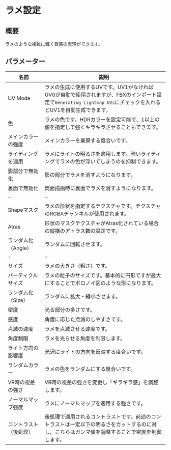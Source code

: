 # ラメ設定

## 概要
ラメのような複雑に輝く質感の表現ができます。

## パラメーター

|名前|説明|
|-|-|
|UV Mode|ラメの生成に使用するUVです。UV1がなければUV0が自動で使用されますが、FBXのインポート設定で`Generating Lightmap UVs`にチェックを入れるとUV1を自動生成できます。|
|色|ラメの色です。HDRカラーを設定可能で、1以上の値を指定して強くキラキラさせることもできます。|
|メインカラーの強度|メインカラーを乗算する度合いです。|
|ライティングを適用|ラメにライトの明るさを適用します。暗いライティングでラメの色が浮いてしまうのを抑制できます。|
|影部分で無効化|影の部分でラメを消すようになります。|
|裏面で無効化|両面描画時に裏面でラメを消すようになります。|
|-|-|
|Shapeマスク|ラメの形状を指定するテクスチャです。テクスチャのRGBAチャンネルが使用されます。|
|Atras|形状のマスクテクスチャがAtras化されている場合の縦横のアトラス数の設定です。|
|ランダム化（Angle）|ランダムに回転させます。|
|-|-|
|サイズ|ラメの大きさ（粗さ）です。|
|パーティクルサイズ|ラメの粒子のサイズです。基本的に円形ですが最大にすることでボロノイ図のような形になります。|
|ランダム化（Size）|ランダムに拡大・縮小させます。|
|密度|光る部分の多さです。|
|感度|角度に応じた点滅のしやすさです。|
|点滅の速度|ラメを点滅させる速度です。|
|角度制限|ラメを光らせる角度を制限します。|
|ライト方向の影響度|光沢にライトの方向を反映する度合いです。|
|ランダムカラー|ラメの色をランダムにする度合いです。|
|VR時の視差の強さ|VR時の視差の強さを変更し「ギラギラ感」を調整します。|
|ノーマルマップ強度|ラメにノーマルマップを適用する強さです。|
|コントラスト（後処理）|後処理で適用されるコントラストです。前述のコントラストは一定以下の明るさをカットするのに対し、こちらはガンマ値を調整することで密度を制御します。|